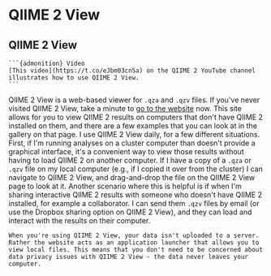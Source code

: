 # QIIME 2 View

## QIIME 2 View

````{margin}
```{admonition} Video
[This video](https://t.co/eJbm03cnSa) on the QIIME 2 YouTube channel illustrates how to use QIIME 2 View. 
```
````

QIIME 2 View is a web-based viewer for `.qza` and `.qzv` files. If you've never visited QIIME 2 View, take a minute to [go to the website](https://view.qiime2.org) now. This site allows for you to view QIIME 2 results on computers that don't have QIIME 2 installed on them, and there are a few examples that you can look at in the gallery on that page. I use QIIME 2 View daily, for a few different situations. First, if I'm running analyses on a cluster computer than doesn't provide a graphical interface, it's a convenient way to view those results without having to load QIIME 2 on another computer. If I have a copy of a `.qza` or `.qzv` file on my local computer (e.g., if I copied it over from the cluster) I can navigate to QIIME 2 View, and drag-and-drop the file on the QIIME 2 View page to look at it. Another scenario where this is helpful is if when I'm sharing interactive QIIME 2 results with someone who doesn't have QIIME 2 installed, for example a collaborator. I can send them `.qzv` files by email (or use the Dropbox sharing option on QIIME 2 View), and they can load and interact with the results on their computer. 

```{note}
When you're using QIIME 2 View, your data isn't uploaded to a server. Rather the website acts as an application launcher that allows you to view local files. This means that you don't need to be concerned about data privacy issues with QIIME 2 View - the data never leaves your computer.
```
